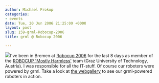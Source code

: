 ```yaml
---
author: Michael Prokop
categories:
- events
date: Tue, 20 Jun 2006 21:25:00 +0000
layout: post
slug: 159-grml-Robocup-2006
title: grml @ Robocup 2006

---
```

[![](http://dufo.tugraz.at/~prokop/robocup06/.tmp/150x150/2006-06-14_13h10_pict0077.jpg)](http://dufo.tugraz.at/~prokop/robocup06/.tmp/2006-06-14_13h10_pict0077.jpg.html)I've been in Bremen at [Robocup 2006](http://robocup2006.org/start) for the last 8 days as member of the [ROBOCUP 'Mostly Harmless'](http://www.robocup.tugraz.at/) team (Graz University of Technology, Austria). I was responsible for all the IT\-stuff. Of course our roboters were powered by grml. Take a look at [the webgallery](http://dufo.tugraz.at/~prokop/robocup06/) to see our grml\-powered roboters in action.
